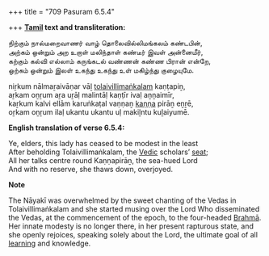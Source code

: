 +++
title = "709 Pasuram 6.5.4"

+++
**[Tamil](/definition/tamil#history "show Tamil definitions") text and transliteration:**

நிற்கும் நால்மறைவாணர் வாழ் தொலைவில்லிமங்கலம் கண்டபின்,  
அற்கம் ஒன்றும் அற உறாள் மலிந்தாள் கண்டீர் இவள் அன்னைமீர்,  
கற்கும் கல்வி எல்லாம் கருங்கடல் வண்ணன் கண்ண பிரான் என்றே,  
ஒற்கம் ஒன்றும் இலள் உகந்து உகந்து உள் மகிழ்ந்து குழையுமே.

niṟkum nālmaṟaivāṇar vāḻ [tolaivillimaṅkalam](/definition/tolaivillimankalam#vaishnavism "show tolaivillimaṅkalam definitions") kaṇṭapiṉ,  
aṟkam oṉṟum aṟa uṟāḷ malintāḷ kaṇṭīr ivaḷ aṉṉaimīr,  
kaṟkum kalvi ellām karuṅkaṭal vaṇṇaṉ [kaṇṇa](/definition/kanna#history "show kaṇṇa definitions") pirāṉ eṉṟē,  
oṟkam oṉṟum ilaḷ ukantu ukantu uḷ makiḻntu kuḻaiyumē.

**English translation of verse 6.5.4:**

Ye, elders, this lady has ceased to be modest in the least  
After beholding Tolaivillimaṅkalam, the [Vedic](/definition/veda#vaishnavism "show Vedic definitions") scholars’ [seat](/definition/seat#history "show seat definitions");  
All her talks centre round Kaṇṇapirāṉ, the sea-hued Lord  
And with no reserve, she thaws down, overjoyed.

**Note**

The Nāyakī was overwhelmed by the sweet chanting of the Vedas in Tolaivillimaṅkalam and she started musing over the Lord Who disseminated the Vedas, at the commencement of the epoch, to the four-headed [Brahmā](/definition/brahma#vaishnavism "show Brahmā definitions"). Her innate modesty is no longer there, in her present rapturous state, and she openly rejoices, speaking solely about the Lord, the ultimate goal of all [learning](/definition/learning#history "show learning definitions") and knowledge.


